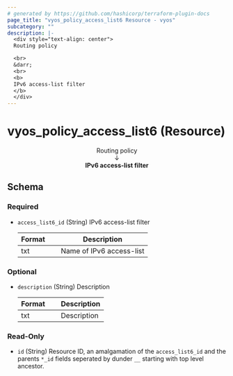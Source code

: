 ```yaml
---
# generated by https://github.com/hashicorp/terraform-plugin-docs
page_title: "vyos_policy_access_list6 Resource - vyos"
subcategory: ""
description: |-
  <div style="text-align: center">
  Routing policy

  <br>
  &darr;
  <br>
  <b>
  IPv6 access-list filter
  </b>
  </div>
---
```


# vyos_policy_access_list6 (Resource)

<div style="text-align: center">
Routing policy

<br>
&darr;
<br>
<b>
IPv6 access-list filter
</b>
</div>



<!-- schema generated by tfplugindocs -->
## Schema

### Required

- `access_list6_id` (String) IPv6 access-list filter

    |  Format &emsp; | Description  |
    |----------|---------------|
    |  txt  &emsp; |  Name of IPv6 access-list  |

### Optional

- `description` (String) Description

    |  Format &emsp; | Description  |
    |----------|---------------|
    |  txt  &emsp; |  Description  |

### Read-Only

- `id` (String) Resource ID, an amalgamation of the `access_list6_id` and the parents `*_id` fields seperated by dunder `__` starting with top level ancestor.
